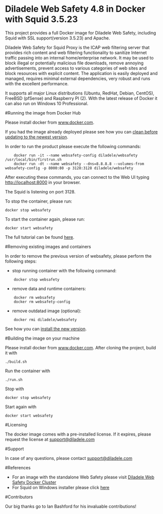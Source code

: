 Diladele Web Safety 4.8 in Docker with Squid 3.5.23
=============================================

This project provides a full Docker image for Diladele Web Safety, including Squid with SSL support(version 3.5.23) and Apache.

Diladele Web Safety for Squid Proxy is the ICAP web filtering server that provides rich content and web filtering functionality to sanitize Internet traffic passing into an internal home/enterprise network. It may be used to block illegal or potentially malicious file downloads, remove annoying advertisements, prevent access to various categories of web sites and block resources with explicit content. The application is easily deployed and managed, requires minimal external dependencies, very robust and runs with the excellent performance. 

It supports all major Linux distributions (Ubuntu, RedHat, Debian, CentOS), FreeBSD (pfSense) and Raspberry PI (2). With the latest release of Docker it can also run on Windows 10 Professional.

#Running the image from Docker Hub

Please install docker from www.docker.com.

If you had the image already deployed please see how you can [clean before updating to the newest version](#Removing-existing-images-and-containers).

In order to run the product please execute the following commands:
```
    docker run -it --name websafety-config diladele/websafety /usr/local/bin/firstrun.sh
    docker run -dt --name websafety --dns=8.8.8.8 --volumes-from websafety-config -p 8000:80 -p 3128:3128 diladele/websafety
```
After executing these commands, you can connect to the Web UI typing [http://localhost:8000](http://localhost:8000) in your browser.

The Squid is listening on port 3128. 

To stop the container, please run:

    docker stop websafety

To start the container again, please run:

    docker start websafety

The full tutorial can be found [here](https://docs.diladele.com/docker/docker_windows_10/index.html).

#Removing existing images and containers

In order to remove the previous version of websafety, please perform the following steps:
  * stop running container with the following command:
```
    docker stop websafety
```

  * remove data and runtime containers:
```
    docker rm websafety 
    docker rm websafety-config
```

  * remove outdatad image (optional):
```
    docker rmi diladele/websafety
```
See how you can [install the new version](#Running-the-image-from-Docker-Hub).

#Building the image on your machine

Please install docker from www.docker.com.
After cloning the project, build it with

    ./build.sh

Run the container with

    ./run.sh

Stop with

    docker stop websafety

Start again with

    docker start websafety


#Licensing

The docker image comes with a pre-installed license. If it expires, please request the license at support@diladele.com

#Support

In case of any questions, please contact support@diladele.com

#References

* For an image with the standalone Web Safety please visit [Diladele Web Safety Docker Cluster](https://github.com/diladele/docker-cluster)
* For Squid on Windows installer please click [here](https://github.com/diladele/squid3-windows)

#Contributors

Our big thanks go to Ian Bashford for his invaluable contributions!
